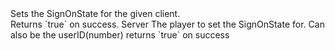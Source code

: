<function name="SetSignonState" parent="HolyLib" type="libraryfunc">
	<description>
		Sets the SignOnState for the given client.<br>
		Returns `true` on success.
		<added version="0.6"></added>
	</description>
	<realm>Server</realm>
	<args>
		<arg name="ply" type="Player">The player to set the SignOnState for. Can also be the userID(number)</arg>
		<arg name="signOnState" type="number"></arg>
		<arg name="spawnCount" type="number"></arg>
		<arg name="rawSet" type="boolean" default="false"></arg>
	</args>
	<rets>
		<ret name="success" type="boolean">returns `true` on success</ret>
	</rets>
</function>